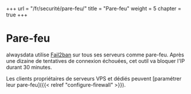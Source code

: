 +++
url = "/fr/securité/pare-feu/"
title = "Pare-feu"
weight = 5
chapter = true
+++

# Pare-feu

alwaysdata utilise [Fail2ban](http://www.fail2ban.org/) sur tous ses serveurs comme pare-feu. Après une dizaine de tentatives de connexion échouées, cet outil va bloquer l'IP durant 30 minutes.

Les clients propriétaires de serveurs VPS et dédiés peuvent [paramétrer leur pare-feu]({{< relref "configure-firewall" >}}).
